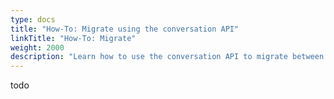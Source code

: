```yaml
---
type: docs
title: "How-To: Migrate using the conversation API"
linkTitle: "How-To: Migrate"
weight: 2000
description: "Learn how to use the conversation API to migrate between large language model servers and toolkits"
---
```


todo